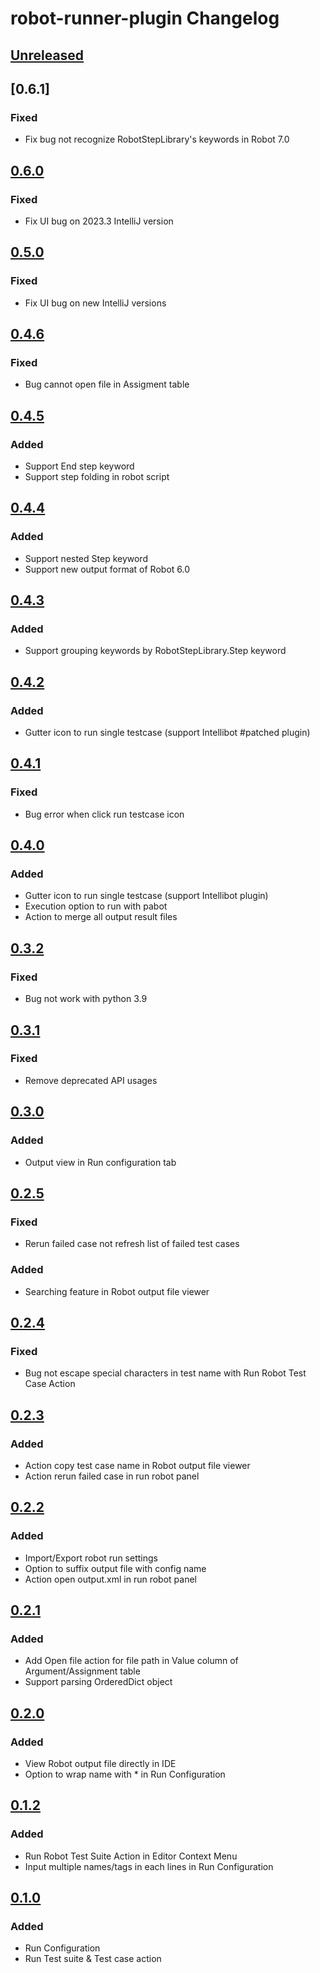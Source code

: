 <!-- Keep a Changelog guide -> https://keepachangelog.com -->

# robot-runner-plugin Changelog

## [Unreleased]

## [0.6.1]

### Fixed

- Fix bug not recognize RobotStepLibrary's keywords in Robot 7.0

## [0.6.0]

### Fixed

- Fix UI bug on 2023.3 IntelliJ version

## [0.5.0]

### Fixed

- Fix UI bug on new IntelliJ versions

## [0.4.6]

### Fixed

- Bug cannot open file in Assigment table

## [0.4.5]

### Added

- Support End step keyword
- Support step folding in robot script

## [0.4.4]

### Added

- Support nested Step keyword
- Support new output format of Robot 6.0

## [0.4.3]

### Added

- Support grouping keywords by RobotStepLibrary.Step keyword

## [0.4.2]

### Added

- Gutter icon to run single testcase (support Intellibot #patched plugin)

## [0.4.1]

### Fixed

- Bug error when click run testcase icon

## [0.4.0]

### Added

- Gutter icon to run single testcase (support Intellibot plugin)
- Execution option to run with pabot
- Action to merge all output result files

## [0.3.2]

### Fixed

- Bug not work with python 3.9

## [0.3.1]

### Fixed

- Remove deprecated API usages

## [0.3.0]

### Added

- Output view in Run configuration tab

## [0.2.5]

### Fixed

- Rerun failed case not refresh list of failed test cases

### Added

- Searching feature in Robot output file viewer

## [0.2.4]

### Fixed

- Bug not escape special characters in test name with Run Robot Test Case Action

## [0.2.3]

### Added

- Action copy test case name in Robot output file viewer
- Action rerun failed case in run robot panel

## [0.2.2]

### Added

- Import/Export robot run settings
- Option to suffix output file with config name
- Action open output.xml in run robot panel

## [0.2.1]

### Added

- Add Open file action for file path in Value column of Argument/Assignment table
- Support parsing OrderedDict object

## [0.2.0]

### Added

- View Robot output file directly in IDE
- Option to wrap name with * in Run Configuration

## [0.1.2]

### Added

- Run Robot Test Suite Action in Editor Context Menu
- Input multiple names/tags in each lines in Run Configuration

## [0.1.0]

### Added

- Run Configuration
- Run Test suite & Test case action

[Unreleased]: https://github.com/rey5137/robot-runner-plugin/compare/v0.6.0...HEAD
[0.6.0]: https://github.com/rey5137/robot-runner-plugin/compare/v0.5.0...v0.6.0
[0.5.0]: https://github.com/rey5137/robot-runner-plugin/compare/v0.4.6...v0.5.0
[0.4.6]: https://github.com/rey5137/robot-runner-plugin/compare/v0.4.5...v0.4.6
[0.4.5]: https://github.com/rey5137/robot-runner-plugin/compare/v0.4.4...v0.4.5
[0.4.4]: https://github.com/rey5137/robot-runner-plugin/compare/v0.4.3...v0.4.4
[0.4.3]: https://github.com/rey5137/robot-runner-plugin/compare/v0.4.2...v0.4.3
[0.4.2]: https://github.com/rey5137/robot-runner-plugin/compare/v0.4.1...v0.4.2
[0.4.1]: https://github.com/rey5137/robot-runner-plugin/compare/v0.4.0...v0.4.1
[0.4.0]: https://github.com/rey5137/robot-runner-plugin/compare/v0.3.2...v0.4.0
[0.3.2]: https://github.com/rey5137/robot-runner-plugin/compare/v0.3.1...v0.3.2
[0.3.1]: https://github.com/rey5137/robot-runner-plugin/compare/v0.3.0...v0.3.1
[0.3.0]: https://github.com/rey5137/robot-runner-plugin/compare/v0.2.5...v0.3.0
[0.2.5]: https://github.com/rey5137/robot-runner-plugin/compare/v0.2.4...v0.2.5
[0.2.4]: https://github.com/rey5137/robot-runner-plugin/compare/v0.2.3...v0.2.4
[0.2.3]: https://github.com/rey5137/robot-runner-plugin/compare/v0.2.2...v0.2.3
[0.2.2]: https://github.com/rey5137/robot-runner-plugin/compare/v0.2.1...v0.2.2
[0.2.1]: https://github.com/rey5137/robot-runner-plugin/compare/v0.2.0...v0.2.1
[0.2.0]: https://github.com/rey5137/robot-runner-plugin/compare/v0.1.2...v0.2.0
[0.1.2]: https://github.com/rey5137/robot-runner-plugin/compare/v0.1.0...v0.1.2
[0.1.0]: https://github.com/rey5137/robot-runner-plugin/commits/v0.1.0
